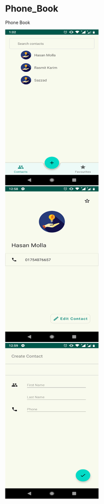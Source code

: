 # Phone_Book
Phone Book


<img height="500px" width="300" alt="All contacts" src="screenshot/1.png">
<img height="500px" width="300" alt="Contact Details" src="screenshot/2.png">
<img height="500px" width="300" alt="Add New Contact" src="screenshot/3.png">

